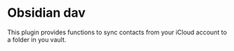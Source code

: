 # Obsidian dav

This plugin provides functions to sync contacts from your iCloud account to a folder in you vault.
